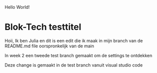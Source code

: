 Hello World!
# Blok-Tech testtitel

Hoii, Ik ben Julia en dit is een edit die ik maak in mijn branch van de README.md file oorspronkelijk van de main

In week 2 een tweede test branch gemaakt om de settings te ontdekken

Deze change is gemaakt in de test branch vanuit visual studio code